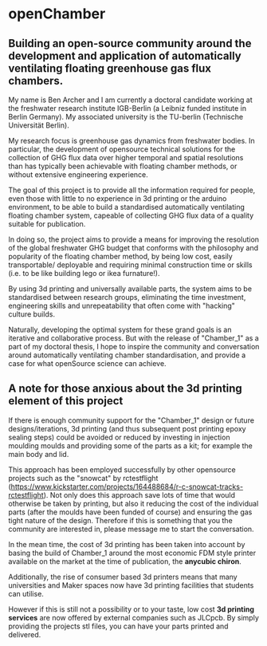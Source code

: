 # openChamber 

## Building an open-source community around the development and application of automatically ventilating floating greenhouse gas flux chambers. 


My name is Ben Archer and I am currently a doctoral candidate working at the freshwater research institute IGB-Berlin (a Leibniz funded institute in Berlin Germany). My associated university is the TU-berlin (Technische Universität Berlin).  

My research focus is greenhouse gas dynamics from freshwater bodies. In particular, the development of opensource technical solutions for the collection of GHG flux data over higher temporal and spatial resolutions than has typically been achievable with floating chamber methods, or without extensive engineering experience. 

The goal of this project is to provide all the information required for people, even those with little to no experience in 3d printing or the arduino environment, to be able to build a standardised automatically ventilating floating chamber system, capeable of collecting GHG flux data of a quality suitable for publication. 

In doing so, the project aims to provide a means for improving the resolution of the global freshwater GHG budget that conforms with the philosophy and popularity of the floating chamber method, by being low cost, easily transportable/ deployable and requiring minimal construction time or skills (i.e. to be like building lego or ikea furnature!).

By using 3d printing and universally available parts, the system aims to be standardised between research groups, eliminating the time investment, engineering skills and unrepeatability that often come with "hacking" culture builds.

Naturally, developing the optimal system for these grand goals is an iterative and collaborative process. But with the release of "Chamber_1" as a part of my doctoral thesis, I hope to inspire the community and conversation around automatically ventilating chamber standardisation, and provide a case for what openSource science can achieve. 



## A note for those anxious about the 3d printing element of this project

If there is enough community support for the "Chamber_1" design or future designs/iterations, 3d printing (and thus subsequent post printing epoxy sealing steps) could be avoided or reduced by investing in injection moulding moulds and providing some of the parts as a kit; for example the main body and lid. 

This approach has been employed successfully by other opensource projects such as the "snowcat" by rctestflight (https://www.kickstarter.com/projects/164488684/r-c-snowcat-tracks-rctestflight). Not only does this approach save lots of time that would otherwise be taken by printing, but also it reducing the cost of the individual parts (after the moulds have been funded of course) and ensuring the gas tight nature of the design. Therefore if this is something that you the community are interested in, please message me to start the conversation. 

In the mean time, the cost of 3d printing has been taken into account by basing the build of Chamber_1 around the most economic FDM style printer available on the market at the time of publication, the **anycubic chiron**.

Additionally, the rise of consumer based 3d printers means that many universities and Maker spaces now have 3d printing facilities that students can utilise.

However if this is still not a possibility or to your taste, low cost **3d printing services** are now offered by external companies such as JLCpcb. By simply providing the projects stl files, you can have your parts printed and delivered.




